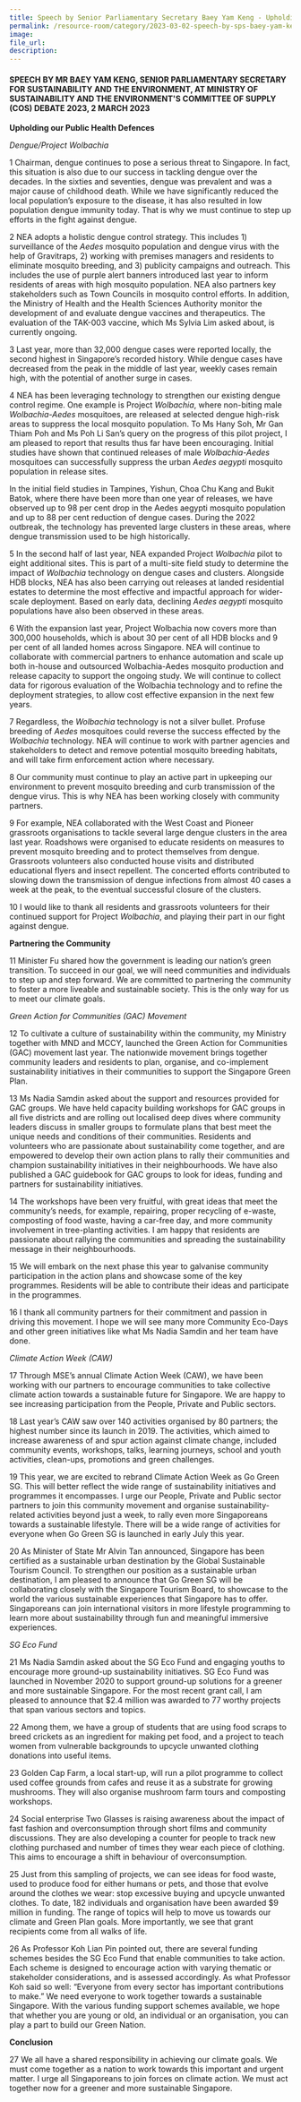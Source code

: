 ```yaml
---  
title: Speech by Senior Parliamentary Secretary Baey Yam Keng - Upholding Our Public Defences and Partnering the Community
permalink: /resource-room/category/2023-03-02-speech-by-sps-baey-yam-keng-at-cos-2023
image:
file_url: 
description:
--- 
```


#### SPEECH BY MR BAEY YAM KENG, SENIOR PARLIAMENTARY SECRETARY FOR SUSTAINABILITY AND THE ENVIRONMENT, AT MINISTRY OF SUSTAINABILITY AND THE ENVIRONMENT'S COMMITTEE OF SUPPLY (COS) DEBATE 2023, 2 MARCH 2023

**Upholding our Public Health Defences**

_Dengue/Project Wolbachia_

1 Chairman, dengue continues to pose a serious threat to Singapore. In fact, this situation is also due to our success in tackling dengue over the decades.  In the sixties and seventies, dengue was prevalent and was a major cause of childhood death.  While we have significantly reduced the local population’s exposure to the disease, it has also resulted in low population dengue immunity today. That is why we must continue to step up efforts in the fight against dengue.

2 NEA adopts a holistic dengue control strategy. This includes 1) surveillance of the _Aedes_ mosquito population and dengue virus with the help of Gravitraps, 2) working with premises managers and residents to eliminate mosquito breeding, and 3) publicity campaigns and outreach. This includes the use of purple alert banners introduced last year to inform residents of areas with high mosquito population. NEA also partners key stakeholders such as Town Councils in mosquito control efforts. In addition, the Ministry of Health and the Health Sciences Authority monitor the development of and evaluate dengue vaccines and therapeutics. The evaluation of the TAK-003 vaccine, which Ms Sylvia Lim asked about, is currently ongoing. 

3 Last year, more than 32,000 dengue cases were reported locally, the second highest in Singapore’s recorded history. While dengue cases have decreased from the peak in the middle of last year, weekly cases remain high, with the potential of another surge in cases.

4 NEA has been leveraging technology to strengthen our existing dengue control regime. One example is Project _Wolbachia_, where non-biting male _Wolbachia-Aedes_ mosquitoes, are released at selected dengue high-risk areas to suppress the local mosquito population. To Ms Hany Soh, Mr Gan Thiam Poh and Ms Poh Li San’s query on the progress of this pilot project, I am pleased to report that results thus far have been encouraging. Initial studies have shown that continued releases of male _Wolbachia-Aedes_ mosquitoes can successfully suppress the urban _Aedes aegypti_ mosquito population in release sites. 

In the initial field studies in Tampines, Yishun, Choa Chu Kang and Bukit Batok, where there have been more than one year of releases, we have observed up to 98 per cent drop in the Aedes aegypti mosquito population and up to 88 per cent reduction of dengue cases. During the 2022 outbreak, the technology has prevented large clusters in these areas, where dengue transmission used to be high historically.

5 In the second half of last year, NEA expanded Project _Wolbachia_ pilot to eight additional sites. This is part of a multi-site field study to determine the impact of _Wolbachia_ technology on dengue cases and clusters. Alongside HDB blocks, NEA has also been carrying out releases at landed residential estates to determine the most effective and impactful approach for wider-scale deployment. Based on early data, declining _Aedes aegypti_ mosquito populations have also been observed in these areas.

6 With the expansion last year, Project Wolbachia now covers more than 300,000 households, which is about 30 per cent of all HDB blocks and 9 per cent of all landed homes across Singapore. NEA will continue to collaborate with commercial partners to enhance automation and scale up both in-house and outsourced Wolbachia-Aedes mosquito production and release capacity to support the ongoing study. We will continue to collect data for rigorous evaluation of the Wolbachia technology and to refine the deployment strategies, to allow cost effective expansion in the next few years. 

7 Regardless, the _Wolbachia_ technology is not a silver bullet. Profuse breeding of _Aedes_ mosquitoes could reverse the success effected by the _Wolbachia_ technology. NEA will continue to work with partner agencies and stakeholders to detect and remove potential mosquito breeding habitats, and will take firm enforcement action where necessary.

8 Our community must continue to play an active part in upkeeping our environment to prevent mosquito breeding and curb transmission of the dengue virus. This is why NEA has been working closely with community partners.

9 For example, NEA collaborated with the West Coast and Pioneer grassroots organisations to tackle several large dengue clusters in the area last year. Roadshows were organised to educate residents on measures to prevent mosquito breeding and to protect themselves from dengue. Grassroots volunteers also conducted house visits and distributed educational flyers and insect repellent. The concerted efforts contributed to slowing down the transmission of dengue infections from almost 40 cases a week at the peak, to the eventual successful closure of the clusters.

10  I would like to thank all residents and grassroots volunteers for their continued support for Project _Wolbachia_, and playing their part in our fight against dengue.  

**Partnering the Community**

11  Minister Fu shared how the government is leading our nation’s green transition. To succeed in our goal, we will need communities and individuals to step up and step forward. We are committed to partnering the community to foster a more liveable and sustainable society. This is the only way for us to meet our climate goals.

_Green Action for Communities (GAC) Movement_

12  To cultivate a culture of sustainability within the community, my Ministry together with MND and MCCY, launched the Green Action for Communities (GAC) movement last year. The nationwide movement brings together community leaders and residents to plan, organise, and co-implement sustainability initiatives in their communities to support the Singapore Green Plan. 

13  Ms Nadia Samdin asked about the support and resources provided for GAC groups. We have held capacity building workshops for GAC groups in all five districts and are rolling out localised deep dives where community leaders discuss in smaller groups to formulate plans that best meet the unique needs and conditions of their communities. Residents and volunteers who are passionate about sustainability come together, and are empowered to develop their own action plans to rally their communities and champion sustainability initiatives in their neighbourhoods. We have also published a GAC guidebook for GAC groups to look for ideas, funding and partners for sustainability initiatives.

14  The workshops have been very fruitful, with great ideas that meet the community’s needs, for example, repairing, proper recycling of e-waste, composting of food waste, having a car-free day, and more community involvement in tree-planting activities.  I am happy that residents are passionate about rallying the communities and spreading the sustainability message in their neighbourhoods.

15  We will embark on the next phase this year to galvanise community participation in the action plans and showcase some of the key programmes. Residents will be able to contribute their ideas and participate in the programmes. 

16  I thank all community partners for their commitment and passion in driving this movement. I hope we will see many more Community Eco-Days and other green initiatives like what Ms Nadia Samdin and her team have done.

_Climate Action Week (CAW)_

17  Through MSE’s annual Climate Action Week (CAW), we have been working with our partners to encourage communities to take collective climate action towards a sustainable future for Singapore. We are happy to see increasing participation from the People, Private and Public sectors. 

18  Last year’s CAW saw over 140 activities organised by 80 partners; the highest number since its launch in 2019. The activities, which aimed to increase awareness of and spur action against climate change, included community events, workshops, talks, learning journeys, school and youth activities, clean-ups, promotions and green challenges.

19  This year, we are excited to rebrand Climate Action Week as Go Green SG. This will better reflect the wide range of sustainability initiatives and programmes it encompasses. I urge our People, Private and Public sector partners to join this community movement and organise sustainability-related activities beyond just a week, to rally even more Singaporeans towards a sustainable lifestyle. There will be a wide range of activities for everyone when Go Green SG is launched in early July this year. 

20  As Minister of State Mr Alvin Tan announced, Singapore has been certified as a sustainable urban destination by the Global Sustainable Tourism Council. To strengthen our position as a sustainable urban destination, I am pleased to announce that Go Green SG will be collaborating closely with the Singapore Tourism Board, to showcase to the world the various sustainable experiences that Singapore has to offer. Singaporeans can join international visitors in more lifestyle programming to learn more about sustainability through fun and meaningful immersive experiences.

_SG Eco Fund_

21  Ms Nadia Samdin asked about the SG Eco Fund and engaging youths to encourage more ground-up sustainability initiatives. SG Eco Fund was launched in November 2020 to support ground-up solutions for a greener and more sustainable Singapore. For the most recent grant call, I am pleased to announce that $2.4 million was awarded to 77 worthy projects that span various sectors and topics. 

22  Among them, we have a group of students that are using food scraps to breed crickets as an ingredient for making pet food, and a project to teach women from vulnerable backgrounds to upcycle unwanted clothing donations into useful items. 

23  Golden Cap Farm, a local start-up, will run a pilot programme to collect used coffee grounds from cafes and reuse it as a substrate for growing mushrooms. They will also organise mushroom farm tours and composting workshops.

24  Social enterprise Two Glasses is raising awareness about the impact of fast fashion and overconsumption through short films and community discussions. They are also developing a counter for people to track new clothing purchased and number of times they wear each piece of clothing. This aims to encourage a shift in behaviour of overconsumption.  

25  Just from this sampling of projects, we can see ideas for food waste, used to produce food for either humans or pets, and those that evolve around the clothes we wear: stop excessive buying and upcycle unwanted clothes.  To date, 182 individuals and organisation have been awarded $9 million in funding. The range of topics will help to move us towards our climate and Green Plan goals. More importantly, we see that grant recipients come from all walks of life. 

26  As Professor Koh Lian Pin pointed out, there are several funding schemes besides the SG Eco Fund that enable communities to take action. Each scheme is designed to encourage action with varying thematic or stakeholder considerations, and is assessed accordingly. As what Professor Koh said so well: “Everyone from every sector has important contributions to make.” We need everyone to work together towards a sustainable Singapore. With the various funding support schemes available, we hope that whether you are young or old, an individual or an organisation, you can play a part to build our Green Nation.

**Conclusion**

27  We all have a shared responsibility in achieving our climate goals. We must come together as a nation to work towards this important and urgent matter. I urge all Singaporeans to join forces on climate action. We must act together now for a greener and more sustainable Singapore.
